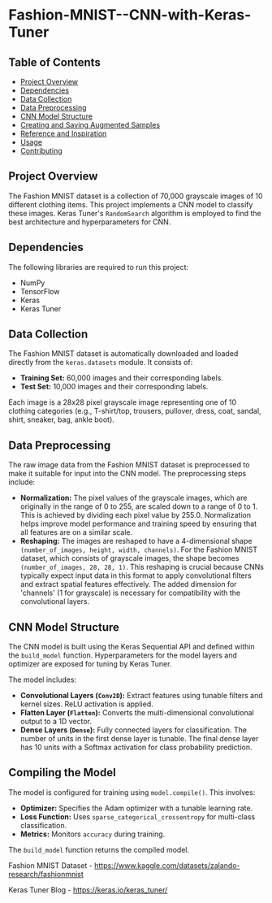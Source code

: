 # Fashion-MNIST--CNN-with-Keras-Tuner

## Table of Contents
- [Project Overview](#project-overview)
- [Dependencies](#dependencies)
- [Data Collection](#data-collection)
- [Data Preprocessing](#data-preprocessing)
- [CNN Model Structure](#cnn-model-structure)
- [Creating and Saving Augmented Samples](#creating-and-saving-augmented-samples)
- [Reference and Inspiration](#reference-and-inspiration)
- [Usage](#usage)
- [Contributing](#contributing)

## Project Overview
The Fashion MNIST dataset is a collection of 70,000 grayscale images of 10 different clothing items. This project implements a CNN model to classify these images. Keras Tuner's `RandomSearch` algorithm is employed to find the best architecture and hyperparameters for CNN.

## Dependencies
The following libraries are required to run this project:
- NumPy
- TensorFlow
- Keras
- Keras Tuner

## Data Collection
The Fashion MNIST dataset is automatically downloaded and loaded directly from the `keras.datasets` module. It consists of:
- **Training Set:** 60,000 images and their corresponding labels.
- **Test Set:** 10,000 images and their corresponding labels.

Each image is a 28x28 pixel grayscale image representing one of 10 clothing categories (e.g., T-shirt/top, trousers, pullover, dress, coat, sandal, shirt, sneaker, bag, ankle boot).

## Data Preprocessing
The raw image data from the Fashion MNIST dataset is preprocessed to make it suitable for input into the CNN model. The preprocessing steps include:
-  **Normalization:** The pixel values of the grayscale images, which are originally in the range of 0 to 255, are scaled down to a range of 0 to 1. This is achieved by dividing each pixel value by 255.0. Normalization helps improve model performance and training speed by ensuring that all features are on a similar scale.
-  **Reshaping:** The images are reshaped to have a 4-dimensional shape `(number_of_images, height, width, channels)`. For the Fashion MNIST dataset, which consists of grayscale images, the shape becomes `(number_of_images, 28, 28, 1)`. This reshaping is crucial because CNNs typically expect input data in this format to apply convolutional filters and extract spatial features effectively. The added dimension for 'channels' (1 for grayscale) is necessary for compatibility with the convolutional layers.


## CNN Model Structure
The CNN model is built using the Keras Sequential API and defined within the `build_model` function. Hyperparameters for the model layers and optimizer are exposed for tuning by Keras Tuner.

The model includes:
-   **Convolutional Layers (`Conv2D`):** Extract features using tunable filters and kernel sizes. ReLU activation is applied.
-   **Flatten Layer (`Flatten`):** Converts the multi-dimensional convolutional output to a 1D vector.
-   **Dense Layers (`Dense`):** Fully connected layers for classification. The number of units in the first dense layer is tunable. The final dense layer has 10 units with a Softmax activation for class probability prediction.

## Compiling the Model
The model is configured for training using `model.compile()`. This involves:
-   **Optimizer:** Specifies the Adam optimizer with a tunable learning rate.
-   **Loss Function:** Uses `sparse_categorical_crossentropy` for multi-class classification.
-   **Metrics:** Monitors `accuracy` during training.

The `build_model` function returns the compiled model.













































Fashion MNIST Dataset - https://www.kaggle.com/datasets/zalando-research/fashionmnist

Keras Tuner Blog - https://keras.io/keras_tuner/

